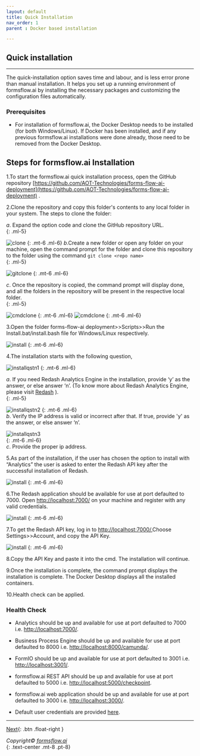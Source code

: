 ```yaml
---
layout: default
title: Quick Installation
nav_order: 1
parent : Docker based installation

---
```


## Quick installation 

---

The quick-installation option saves time and labour, and is less error prone than manual installation. It helps you set up a running environment of formsflow.ai by installing the necessary packages and customizing the configuration files automatically.

### Prerequisites

- For installation of formsflow.ai, the Docker Desktop needs to be installed (for both Windows/Linux). If Docker has been installed, and if any previous formsflow.ai installations were done already, those need to be removed from the Docker Desktop.


## Steps for formsflow.ai Installation  

1.To start the formsflow.ai quick installation process, open the GitHub repository [https://github.com/AOT-Technologies/forms-flow-ai-deployment](https://github.com/AOT-Technologies/forms-flow-ai-deployment) .  
  
2.Clone the repository and copy this folder's contents to any local folder in your system. The steps to clone the folder:  
  
 *a*.  Expand the option code and clone the GitHub repository URL.  
 {: .ml-5}

   
 ![clone](../../assets/QuickDocker/clone.png)
 {: .mt-6 .ml-6}
 *b*.Create a new folder or open any folder on your machine, open the command prompt for the folder and clone this repository to the folder    using the command `git clone <repo name> `  
 {: .ml-5}

    
  ![gitclone ](../../assets/QuickDocker/gitclonecmd.png)
  {: .mt-6 .ml-6}  

 *c*. Once the repository is copied, the command prompt will display done, and all the folders in the repository will be present in the respective local folder.  
 {: .ml-5}

 ![cmdclone](../../assets/QuickDocker/cmdclone2.png)
  {: .mt-6 .ml-6}
   ![cmdclone](../../assets/QuickDocker/cmdclone3.png)
  {: .mt-6 .ml-6}  
  
3.Open the folder forms-flow-ai deployment>>Scripts>>Run the Install.bat/install.bash file for Windows/Linux respectively.  

 ![install](../../assets/QuickDocker/install.png)
  {: .mt-6 .ml-6}

4.The installation starts with the following question,

 ![installqstn1](../../assets/QuickDocker/install2.png)
  {: .mt-6 .ml-6}  

  *a*.  If you need Redash Analytics Engine in the installation, provide ‘y’ as the answer, or else answer ‘n’. (To know more about Redash Analytics Engine, please visit [Redash](https://redash.io/help/) ).  
 {: .ml-5}

 ![installqstn2](../../assets/QuickDocker/installqstn.png)
 {: .mt-6 .ml-6}  
 *b*. Verify the IP address is valid or incorrect after that. If true, provide  'y' as the answer, or else answer ‘n’.    

 ![installqstn3](../../assets/QuickDocker/installqstn2.png)  
  {: .mt-6 .ml-6}  
 *c*. Provide the proper ip address.

5.As part of the installation, if the user has chosen the option to install with “Analytics” the user is asked to enter the Redash API key after the successful installation of Redash.  

 ![install](../../assets/QuickDocker/installing.png)
  {: .mt-6 .ml-6} 

6.The Redash application should be available for use at port defaulted to 7000. Open [http://localhost:7000/](http://localhost:7000/) on your machine and register with any valid credentials.

 ![install](../../assets/QuickDocker/redashlogin.png)
  {: .mt-6 .ml-6} 

7.To get the Redash API key, log in to [http://localhost:7000/](http://localhost:7000/),Choose Settings>>Account, and copy the API Key.

 ![install](../../assets/QuickDocker/API%20key.png)
  {: .mt-6 .ml-6} 

8.Copy the API Key and paste it into the cmd. The installation will continue.  

9.Once the installation is complete, the command prompt displays the installation is complete. The Docker Desktop displays all the installed containers.  

10.Health check can be applied.

### Health Check  

- Analytics should be up and available for use at port defaulted to 7000 i.e. [http://localhost:7000/](http://localhost:7000/).
- Business Process Engine should be up and available for use at port defaulted to 8000 i.e. [http://localhost:8000/camunda/](http://localhost:8000/camunda/).

- FormIO should be up and available for use at port defaulted to 3001 i.e. [http://localhost:3001/](http://localhost:3001/).
- formsflow.ai REST API should be up and available for use at port defaulted to 5000 i.e. [http://localhost:5000/checkpoint](http://localhost:5000/checkpoint).
- formsflow.ai web application should be up and available for use at port defaulted to 3000 i.e. [http://localhost:3000/](http://localhost:3000/). 
- Default user credentials are provided [here](https://aot-technologies.github.io/forms-flow-ai-doc/default%20user%20credential.html).


---



 [Next](/just-the-docs/Pages/Docker%20Based/DockerFull.html){: .btn .float-right }


  *Copyright© [formsflow.ai](https://formsflow.ai/)*   
  {: .text-center .mt-8 .pt-8}